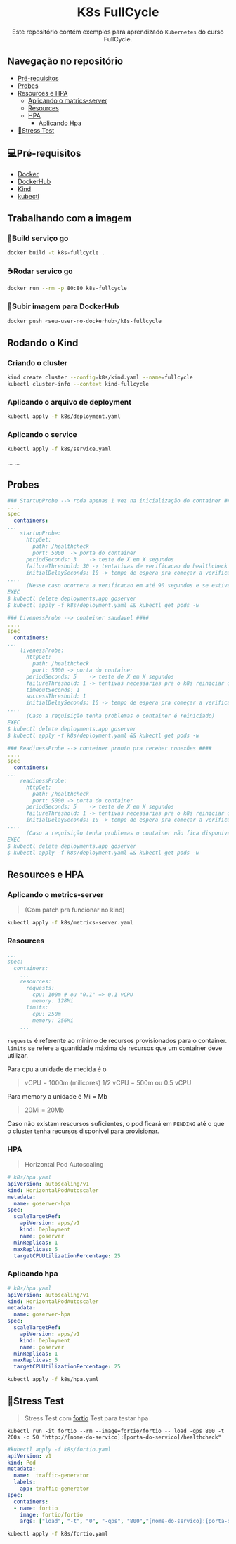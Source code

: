 <div align="center">

# K8s FullCycle

Este repositório contém exemplos para aprendizado `Kubernetes` do curso FullCycle.

</div>

## Navegação no repositório

- [Pré-requisitos](#pré-requisitos)
- [Probes](#probes)
- [Resources e HPA](#resources-e-hpa)
  - [Aplicando o matrics-server](#aplicando-o-metrics-server)
  - [Resources](#resources)
  - [HPA](#hpa)
    - [Aplicando Hpa](#aplicando-hpa)
- [🧪Stress Test](#stress-test)

## 💻Pré-requisitos

- [Docker](https://www.docker.com/)
- [DockerHub](https://hub.docker.com/)
- [Kind](https://kind.sigs.k8s.io/docs/user/quick-start/)
- [kubectl](https://kubernetes.io/docs/tasks/tools/#kubectl)

## Trabalhando com a imagem

### 🚀Build serviço go

```bash
docker build -t k8s-fullcycle .
```

### ☕Rodar servico go

```bash
docker run --rm -p 80:80 k8s-fullcycle
```

### 🚀Subir imagem para DockerHub

```bash
docker push <seu-user-no-dockerhub>/k8s-fullcycle
```

## Rodando o Kind

### Criando o cluster

```bash
kind create cluster --config=k8s/kind.yaml --name=fullcycle
kubectl cluster-info --context kind-fullcycle
```

### Aplicando o arquivo de deployment

```bash
kubectl apply -f k8s/deployment.yaml
```

### Aplicando o service

```bash
kubectl apply -f k8s/service.yaml
```

...
...

## Probes

```yml
### StartupProbe --> roda apenas 1 vez na inicialização do container ####
....
spec
  containers:
...
    startupProbe:
      httpGet:
        path: /healthcheck
        port: 5000  -> porta do container
      periodSeconds: 3    -> teste de X em X segundos
      failureThreshold: 30 -> tentativas de verificacao do healthcheck
      initialDelaySeconds: 10 -> tempo de espera pra começar a verificação
....
      (Nesse caso ocorrera a verificacao em até 90 segundos e se estiver ok - readinessProbe e livenessProbe começam a funcionar)
EXEC
$ kubectl delete deployments.app goserver
$ kubectl apply -f k8s/deployment.yaml && kubectl get pods -w
```

```yml
### LivenessProbe --> conteiner saudavel ####
....
spec
  containers:
...
    livenessProbe:
      httpGet:
        path: /healthcheck
        port: 5000 -> porta do container
      periodSeconds: 5    -> teste de X em X segundos
      failureThreshold: 1 -> tentivas necessarias pra o k8s reiniciar o pod
      timeoutSeconds: 1
      successThreshold: 1
      initialDelaySeconds: 10 -> tempo de espera pra começar a verificação
....
      (Caso a requisição tenha problemas o container é reiniciado)
EXEC
$ kubectl delete deployments.app goserver
$ kubectl apply -f k8s/deployment.yaml && kubectl get pods -w
```

```yml
### ReadinessProbe --> conteiner pronto pra receber conexões ####
....
spec
  containers:
...
    readinessProbe:
      httpGet:
        path: /healthcheck
        port: 5000 -> porta do container
      periodSeconds: 5    -> teste de X em X segundos
      failureThreshold: 1 -> tentivas necessarias pra o k8s reiniciar o pod
      initialDelaySeconds: 10 -> tempo de espera pra começar a verificação
....
      (Caso a requisição tenha problemas o container não fica disponivel para receber requisições - NON Ready)
EXEC
$ kubectl delete deployments.app goserver
$ kubectl apply -f k8s/deployment.yaml && kubectl get pods -w
```

## Resources e HPA

### Aplicando o metrics-server

> (Com patch pra funcionar no kind)

```bash
kubectl apply -f k8s/metrics-server.yaml
```

### Resources

```yml
...
spec:
  containers:
    ...
    resources:
      requests:
        cpu: 100m # ou "0.1" => 0.1 vCPU
        memory: 128Mi
      limits:
        cpu: 250m
        memory: 256Mi
    ...
```

`requests` é referente ao minimo de recursos provisionados para o container.
`limits` se refere a quantidade máxima de recursos que um container deve utilizar.

Para cpu a unidade de medida é o

> vCPU = 1000m (milicores)
> 1/2 vCPU = 500m ou 0.5 vCPU

Para memory a unidade é Mi = Mb

> 20Mi = 20Mb

Caso não existam rescursos suficientes, o pod ficará em `PENDING` até o que o cluster tenha recursos disponivel para provisionar.

### HPA

> Horizontal Pod Autoscaling

```yml
# k8s/hpa.yaml
apiVersion: autoscaling/v1
kind: HorizontalPodAutoscaler
metadata:
  name: goserver-hpa
spec:
  scaleTargetRef:
    apiVersion: apps/v1
    kind: Deployment
    name: goserver
  minReplicas: 1
  maxReplicas: 5
  targetCPUUtilizationPercentage: 25
```

### Aplicando hpa
```yml
# k8s/hpa.yaml
apiVersion: autoscaling/v1
kind: HorizontalPodAutoscaler
metadata:
  name: goserver-hpa
spec:
  scaleTargetRef:
    apiVersion: apps/v1
    kind: Deployment
    name: goserver
  minReplicas: 1
  maxReplicas: 5
  targetCPUUtilizationPercentage: 25
```

```bash
kubectl apply -f k8s/hpa.yaml
```

## 🧪Stress Test
> Stress Test com [fortio](https://github.com/fortio/fortio)
> Test para testar hpa
```
kubectl run -it fortio --rm --image=fortio/fortio -- load -qps 800 -t 200s -c 50 "http://[nome-do-servico]:[porta-do-servico]/healthcheck"
```

```yaml
#kubectl apply -f k8s/fortio.yaml
apiVersion: v1
kind: Pod
metadata:
  name:  traffic-generator
  labels:
    app: traffic-generator
spec:
  containers:
  - name: fortio
    image: fortio/fortio
    args: ["load", "-t", "0", "-qps", "800","[nome-do-servico]:[porta-do-servico]/healthcheck"]

```
```bash
kubectl apply -f k8s/fortio.yaml
```
